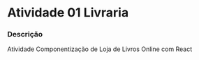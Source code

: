 # Atividade 01 Livraria

### Descrição

 Atividade Componentização de Loja de Livros Online com React

